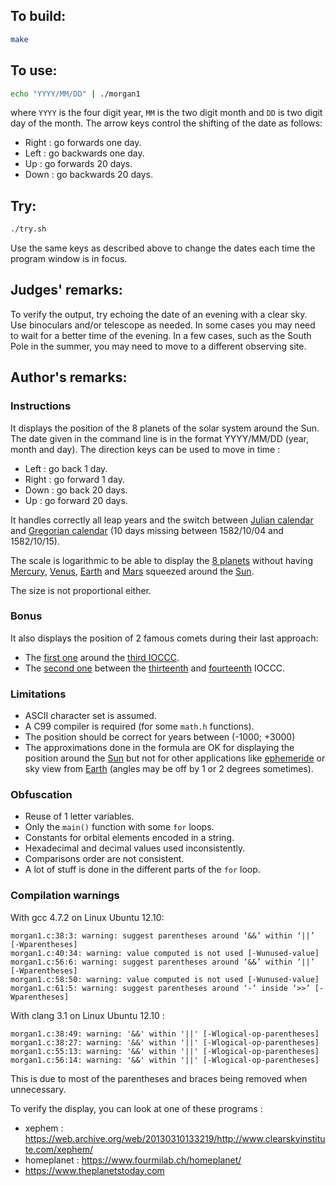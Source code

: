 ## To build:

```sh
make
```


## To use:

```sh
echo "YYYY/MM/DD" | ./morgan1
```

where `YYYY` is the four digit year, `MM` is the two digit month and `DD` is two
digit day of the month. The arrow keys control the shifting of the date as
follows:

* Right : go forwards one day.
* Left  : go backwards one day.
* Up    : go forwards 20 days.
* Down  : go backwards 20 days.


## Try:

```sh
./try.sh
```

Use the same keys as described above to change the dates each time the program
window is in focus.


## Judges' remarks:

To verify the output, try echoing the date of an evening with a clear sky.
Use binoculars and/or telescope as needed.  In some cases you may need
to wait for a better time of the evening.  In a few cases, such as
the South Pole in the summer, you may need to move to a different
observing site.


## Author's remarks:

### Instructions

It displays the position of the 8 planets of the solar system around the Sun.
The date given in the command line is in the format YYYY/MM/DD (year, month and
day). The direction keys can be used to move in time :

* Left  : go back 1 day.
* Right : go forward 1 day.
* Down  : go back 20 days.
* Up    : go forward 20 days.

It handles correctly all leap years and the switch between [Julian
calendar](https://en.wikipedia.org/wiki/Julian_calendar) and
[Gregorian calendar](https://en.wikipedia.org/wiki/Gregorian_calendar) (10 days
missing between 1582/10/04 and 1582/10/15).

The scale is logarithmic to be able to display the [8
planets](http://news.bbc.co.uk/2/hi/5282440.stm) without having
[Mercury](https://science.nasa.gov/mercury),
[Venus](https://science.nasa.gov/venus/),
[Earth](https://science.nasa.gov/earth/facts) and
[Mars](https://science.nasa.gov/mars) squeezed around the
[Sun](https://science.nasa.gov/sun/).

The size is not proportional either.


### Bonus

It also displays the position of 2 famous comets during their last approach:

- The [first one](https://science.nasa.gov/solar-system/comets/1p-halley/)
around the [third IOCCC](../../years.html#1986).
- The [second
one](https://science.nasa.gov/solar-system/comets/c-1995-o1-hale-bopp/) between
the [thirteenth](../../years.html#1996) and [fourteenth](../../years.html#1998) IOCCC.


### Limitations

* ASCII character set is assumed.
* A C99 compiler is required (for some `math.h` functions).
* The position should be correct for years between (-1000; +3000)
* The approximations done in the formula are OK for displaying the position
around the [Sun](https://science.nasa.gov/sun/) but not for other applications
like [ephemeride](https://en.wikipedia.org/wiki/Ephemeris) or sky view from
[Earth](https://science.nasa.gov/earth/facts) (angles may be off by 1 or 2
degrees sometimes).


### Obfuscation

* Reuse of 1 letter variables.
* Only the `main()` function with some `for` loops.
* Constants for orbital elements encoded in a string.
* Hexadecimal and decimal values used inconsistently.
* Comparisons order are not consistent.
* A lot of stuff is done in the different parts of the `for` loop.


### Compilation warnings

With gcc 4.7.2 on Linux Ubuntu 12.10:

```
morgan1.c:38:3: warning: suggest parentheses around ‘&&’ within ‘||’ [-Wparentheses]
morgan1.c:40:34: warning: value computed is not used [-Wunused-value]
morgan1.c:56:6: warning: suggest parentheses around ‘&&’ within ‘||’ [-Wparentheses]
morgan1.c:58:50: warning: value computed is not used [-Wunused-value]
morgan1.c:61:5: warning: suggest parentheses around ‘-’ inside ‘>>’ [-Wparentheses]
```

With clang 3.1 on Linux Ubuntu 12.10 :

```
morgan1.c:38:49: warning: '&&' within '||' [-Wlogical-op-parentheses]
morgan1.c:38:27: warning: '&&' within '||' [-Wlogical-op-parentheses]
morgan1.c:55:13: warning: '&&' within '||' [-Wlogical-op-parentheses]
morgan1.c:56:14: warning: '&&' within '||' [-Wlogical-op-parentheses]
```

This is due to most of the parentheses and braces being removed when
unnecessary.

To verify the display, you can look at one of these programs :
* xephem : <https://web.archive.org/web/20130310133219/http://www.clearskyinstitute.com/xephem/>
* homeplanet : <https://www.fourmilab.ch/homeplanet/>
* <https://www.theplanetstoday.com>


<!--

    Copyright © 1984-2024 by Landon Curt Noll. All Rights Reserved.

    You are free to share and adapt this file under the terms of this license:

	Creative Commons Attribution-ShareAlike 4.0 International (CC BY-SA 4.0)

    For more information, see:

	https://creativecommons.org/licenses/by-sa/4.0/

-->
